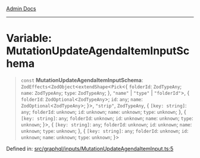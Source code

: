 [Admin Docs](/)

***

# Variable: MutationUpdateAgendaItemInputSchema

> `const` **MutationUpdateAgendaItemInputSchema**: `ZodEffects`\<`ZodObject`\<`extendShape`\<`Pick`\<\{ `folderId`: `ZodTypeAny`; `name`: `ZodTypeAny`; `type`: `ZodTypeAny`; \}, `"name"` \| `"type"` \| `"folderId"`\>, \{ `folderId`: `ZodOptional`\<`ZodTypeAny`\>; `id`: `any`; `name`: `ZodOptional`\<`ZodTypeAny`\>; \}\>, `"strip"`, `ZodTypeAny`, \{ `[key: string]`: `any`;  `folderId`: `unknown`; `id`: `unknown`; `name`: `unknown`; `type`: `unknown`; \}, \{ `[key: string]`: `any`;  `folderId`: `unknown`; `id`: `unknown`; `name`: `unknown`; `type`: `unknown`; \}\>, \{ `[key: string]`: `any`;  `folderId`: `unknown`; `id`: `unknown`; `name`: `unknown`; `type`: `unknown`; \}, \{ `[key: string]`: `any`;  `folderId`: `unknown`; `id`: `unknown`; `name`: `unknown`; `type`: `unknown`; \}\>

Defined in: [src/graphql/inputs/MutationUpdateAgendaItemInput.ts:5](https://github.com/PurnenduMIshra129th/talawa-api/blob/8bb4483f6aa0d175e00d3d589e36182f9c58a66a/src/graphql/inputs/MutationUpdateAgendaItemInput.ts#L5)
